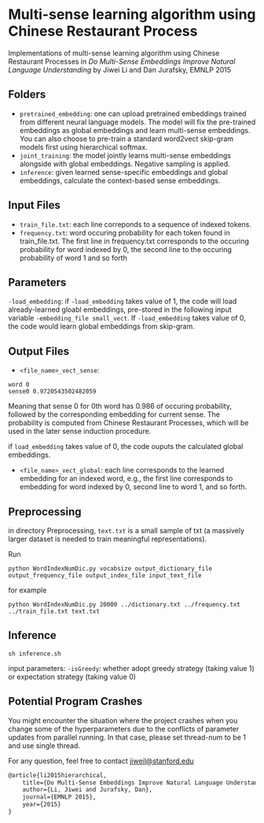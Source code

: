 # Multi-sense learning algorithm using Chinese Restaurant Process
Implementations of multi-sense learning algorithm using Chinese Restaurant Processes in _Do Multi-Sense Embeddings Improve Natural Language Understanding_ by Jiwei Li and Dan Jurafsky, EMNLP 2015

## Folders
* `pretrained_embedding`: one can upload pretrained embeddings trained from different neural language models. The model will fix the pre-trained embeddings as global embeddings and learn multi-sense embeddings. You can also choose to pre-train a standard word2vect skip-gram models first using hierarchical softmax.  
* `joint_training`: the model jointly learns multi-sense embeddings alongside with global embeddings. Negative sampling is applied.  
* `inference`: given learned sense-specific embeddings and global embeddings, calculate the context-based sense embeddings.

## Input Files
* `train_file.txt`: each line correponds to a sequence of indexed tokens.
* `frequency.txt`: word occuring probability for each token found in train_file.txt. The first line in frequency.txt corresponds to the occuring probability for word indexed by 0, the second line  to the occuring probability of word 1 and so forth

## Parameters
`-load_embedding`: if `-load_embedding` takes value of 1, the code will load already-learned gloabl embeddings, pre-stored in the following input variable `-embedding_file small_vect`. If `-load_embedding` takes value of 0, the code would learn global embeddings from skip-gram.

## Output Files

* `<file_name>_vect_sense`: 

```
word 0
sense0 0.9720543502482059
```
Meaning that sense 0 for 0th word has 0.986 of occuring probability, followed by the corresponding embedding for current sense. The probability is computed from Chinese Restaurant Processes, which will be used in the later sense induction procedure. 

if `load_embedding` takes value of 0, the code ouputs the calculated global embeddings.

* `<file_name>_vect_global`: each line corresponds to the learned embedding for an indexed word, e.g., the first line corresponds to embedding for word indexed by 0, second line to word 1, and so forth.

## Preprocessing
in directory Preprocessing, `text.txt` is a small sample of txt (a massively larger dataset is needed to train meaningful representations). 

Run

```
python WordIndexNumDic.py vocabsize output_dictionary_file output_frequency_file output_index_file input_text_file
``` 
for example
```
python WordIndexNumDic.py 20000 ../dictionary.txt ../frequency.txt ../train_file.txt text.txt
```

## Inference 

`sh inference.sh`

input parameters: `-isGreedy`: whether adopt greedy strategy (taking value 1) or expectation strategy (taking value 0)

## Potential Program Crashes
You might encounter the situation where the project crashes when you change some of the hyperparameters due to the conflicts of parameter updates from parallel running. In that case, please set thread-num to be 1 and use single thread.

For any question, feel free to contact jiweil@stanford.edu 


```latex
@article{li2015hierarchical,
    title={Do Multi-Sense Embeddings Improve Natural Language Understanding?},
    author={Li, Jiwei and Jurafsky, Dan},
    journal={EMNLP 2015},
    year={2015}
}
```

